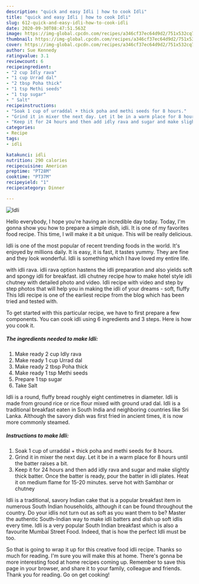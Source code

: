 ```yaml
---
description: "quick and easy Idli | how to cook Idli"
title: "quick and easy Idli | how to cook Idli"
slug: 612-quick-and-easy-idli-how-to-cook-idli
date: 2020-09-30T08:47:51.563Z
image: https://img-global.cpcdn.com/recipes/a346cf37ec64d9d2/751x532cq70/idli-recipe-main-photo.jpg
thumbnail: https://img-global.cpcdn.com/recipes/a346cf37ec64d9d2/751x532cq70/idli-recipe-main-photo.jpg
cover: https://img-global.cpcdn.com/recipes/a346cf37ec64d9d2/751x532cq70/idli-recipe-main-photo.jpg
author: Sue Kennedy
ratingvalue: 3.1
reviewcount: 6
recipeingredient:
- "2 cup Idly rava"
- "1 cup Urrad dal"
- "2 tbsp Poha thick"
- "1 tsp Methi seeds"
- "1 tsp sugar"
- " Salt"
recipeinstructions:
- "Soak 1 cup of urraddal + thick poha and methi seeds for 8 hours."
- "Grind it in mixer the next day. Let it be in a warm place for 8 hours until the batter raises a bit."
- "Keep it for 24 hours and then add idly rava and sugar and make slightly thick batter. Once the batter is ready, pour the batter in idli plates. Heat it on medium flame for 15-20 minutes. serve hot with Sambhar or chutney"
categories:
- Recipe
tags:
- idli

katakunci: idli 
nutrition: 290 calories
recipecuisine: American
preptime: "PT28M"
cooktime: "PT37M"
recipeyield: "1"
recipecategory: Dinner

---
```



![Idli](https://img-global.cpcdn.com/recipes/a346cf37ec64d9d2/751x532cq70/idli-recipe-main-photo.jpg)

Hello everybody, I hope you're having an incredible day today. Today, I'm gonna show you how to prepare a simple dish, idli. It is one of my favorites food recipe. This time, I will make it a bit unique. This will be really delicious.

Idli is one of the most popular of recent trending foods in the world. It's enjoyed by millions daily. It is easy, it is fast, it tastes yummy. They are fine and they look wonderful. Idli is something which I have loved my entire life.

with idli rava. idli rava option hastens the idli preparation and also yields soft and spongy idli for breakfast. idli chutney recipe how to make hotel style idli chutney with detailed photo and video. Idli recipe with video and step by step photos that will help you in making the idli of your dreams - soft, fluffy This Idli recipe is one of the earliest recipe from the blog which has been tried and tested with.


To get started with this particular recipe, we have to first prepare a few components. You can cook idli using 6 ingredients and 3 steps. Here is how you cook it.

<!--inarticleads1-->

##### The ingredients needed to make Idli:

1. Make ready 2 cup Idly rava
1. Make ready 1 cup Urrad dal
1. Make ready 2 tbsp Poha thick
1. Make ready 1 tsp Methi seeds
1. Prepare 1 tsp sugar
1. Take  Salt


Idli is a round, fluffy bread roughly eight centimetres in diameter. Idli is made from ground rice or rice flour mixed with ground urad dal. Idli is a traditional breakfast eaten in South India and neighboring countries like Sri Lanka. Although the savory dish was first fried in ancient times, it is now more commonly steamed. 

<!--inarticleads2-->

##### Instructions to make Idli:

1. Soak 1 cup of urraddal + thick poha and methi seeds for 8 hours.
1. Grind it in mixer the next day. Let it be in a warm place for 8 hours until the batter raises a bit.
1. Keep it for 24 hours and then add idly rava and sugar and make slightly thick batter. Once the batter is ready, pour the batter in idli plates. Heat it on medium flame for 15-20 minutes. serve hot with Sambhar or chutney


Idli is a traditional, savory Indian cake that is a popular breakfast item in numerous South Indian households, although it can be found throughout the country. Do your idlis not turn out as soft as you want them to be? Master the authentic South-Indian way to make idli batters and dish up soft idlis every time. Idli is a very popular South Indian breakfast which is also a favourite Mumbai Street Food. Indeed, that is how the perfect Idli must be too. 

So that is going to wrap it up for this creative food idli recipe. Thanks so much for reading. I'm sure you will make this at home. There's gonna be more interesting food at home recipes coming up. Remember to save this page in your browser, and share it to your family, colleague and friends. Thank you for reading. Go on get cooking!
